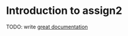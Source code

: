 # Introduction to assign2

TODO: write [great documentation](http://jacobian.org/writing/what-to-write/)
